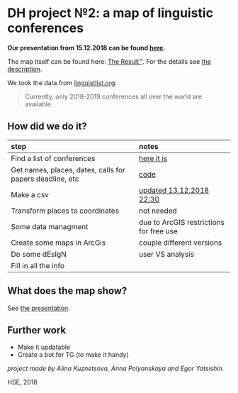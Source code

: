 # DH project №2: a map of linguistic conferences

**Our  presentation from 15.12.2018 can be found [here](https://docs.google.com/presentation/d/1mFT9Dup5V5k8-6HbAY2NY8RT_F1tXFuZLN7mDAYItyA/edit?usp=sharing).**

The map itself can be found here: [The Result™](https://arcg.is/1uWe5z). For the details see [the description](https://arcg.is/0bXO10).

We took the data from [linguistlist.org](https://linguistlist.org/callconf/browse-current.cfm?type=Conf).
> Currently, only 2018-2019 conferences all over the world are available.

## How did we do it?

step|notes
:---|:---
Find a list of conferences|[here it is](https://linguistlist.org/callconf/browse-current.cfm?type=Conf)
Get names, places, dates, calls for papers deadline, etc| [code](/code)
Make a csv| [updated 13.12.2018 22:30](/output)
Transform places to coordinates| not needed
Some data managment| due to ArcGIS restrictions for free use
Create some maps in ArcGis| couple different versions
Do some dEsIgN| user VS analysis
Fill in all the info|

## What does the map show?
See [the presentation](https://docs.google.com/presentation/d/1mFT9Dup5V5k8-6HbAY2NY8RT_F1tXFuZLN7mDAYItyA/edit?usp=sharing).

## Further work
+ Make it updatable
+ Create a bot for TG (to make it handy)


*project made by Alina Kuznetsova, Anna Polyanskaya and Egor Yatsishin.*

HSE, 2018
